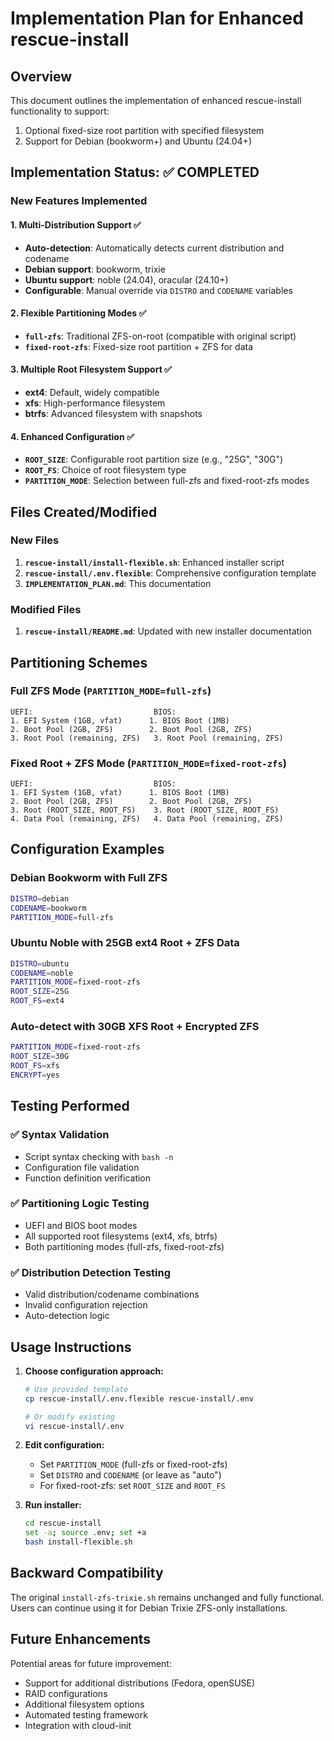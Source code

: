 # Implementation Plan for Enhanced rescue-install

## Overview
This document outlines the implementation of enhanced rescue-install functionality to support:
1. Optional fixed-size root partition with specified filesystem
2. Support for Debian (bookworm+) and Ubuntu (24.04+)

## Implementation Status: ✅ COMPLETED

### New Features Implemented

#### 1. Multi-Distribution Support ✅
- **Auto-detection**: Automatically detects current distribution and codename
- **Debian support**: bookworm, trixie
- **Ubuntu support**: noble (24.04), oracular (24.10+)
- **Configurable**: Manual override via `DISTRO` and `CODENAME` variables

#### 2. Flexible Partitioning Modes ✅
- **`full-zfs`**: Traditional ZFS-on-root (compatible with original script)
- **`fixed-root-zfs`**: Fixed-size root partition + ZFS for data

#### 3. Multiple Root Filesystem Support ✅
- **ext4**: Default, widely compatible
- **xfs**: High-performance filesystem
- **btrfs**: Advanced filesystem with snapshots

#### 4. Enhanced Configuration ✅
- **`ROOT_SIZE`**: Configurable root partition size (e.g., "25G", "30G")
- **`ROOT_FS`**: Choice of root filesystem type
- **`PARTITION_MODE`**: Selection between full-zfs and fixed-root-zfs modes

## Files Created/Modified

### New Files
1. **`rescue-install/install-flexible.sh`**: Enhanced installer script
2. **`rescue-install/.env.flexible`**: Comprehensive configuration template
3. **`IMPLEMENTATION_PLAN.md`**: This documentation

### Modified Files
1. **`rescue-install/README.md`**: Updated with new installer documentation

## Partitioning Schemes

### Full ZFS Mode (`PARTITION_MODE=full-zfs`)
```
UEFI:                           BIOS:
1. EFI System (1GB, vfat)      1. BIOS Boot (1MB)
2. Boot Pool (2GB, ZFS)        2. Boot Pool (2GB, ZFS)  
3. Root Pool (remaining, ZFS)   3. Root Pool (remaining, ZFS)
```

### Fixed Root + ZFS Mode (`PARTITION_MODE=fixed-root-zfs`)
```
UEFI:                           BIOS:
1. EFI System (1GB, vfat)      1. BIOS Boot (1MB)
2. Boot Pool (2GB, ZFS)        2. Boot Pool (2GB, ZFS)
3. Root (ROOT_SIZE, ROOT_FS)    3. Root (ROOT_SIZE, ROOT_FS)
4. Data Pool (remaining, ZFS)   4. Data Pool (remaining, ZFS)
```

## Configuration Examples

### Debian Bookworm with Full ZFS
```bash
DISTRO=debian
CODENAME=bookworm
PARTITION_MODE=full-zfs
```

### Ubuntu Noble with 25GB ext4 Root + ZFS Data
```bash
DISTRO=ubuntu
CODENAME=noble
PARTITION_MODE=fixed-root-zfs
ROOT_SIZE=25G
ROOT_FS=ext4
```

### Auto-detect with 30GB XFS Root + Encrypted ZFS
```bash
PARTITION_MODE=fixed-root-zfs
ROOT_SIZE=30G
ROOT_FS=xfs
ENCRYPT=yes
```

## Testing Performed

### ✅ Syntax Validation
- Script syntax checking with `bash -n`
- Configuration file validation
- Function definition verification

### ✅ Partitioning Logic Testing
- UEFI and BIOS boot modes
- All supported root filesystems (ext4, xfs, btrfs)
- Both partitioning modes (full-zfs, fixed-root-zfs)

### ✅ Distribution Detection Testing
- Valid distribution/codename combinations
- Invalid configuration rejection
- Auto-detection logic

## Usage Instructions

1. **Choose configuration approach:**
   ```bash
   # Use provided template
   cp rescue-install/.env.flexible rescue-install/.env
   
   # Or modify existing
   vi rescue-install/.env
   ```

2. **Edit configuration:**
   - Set `PARTITION_MODE` (full-zfs or fixed-root-zfs)
   - Set `DISTRO` and `CODENAME` (or leave as "auto")
   - For fixed-root-zfs: set `ROOT_SIZE` and `ROOT_FS`

3. **Run installer:**
   ```bash
   cd rescue-install
   set -a; source .env; set +a
   bash install-flexible.sh
   ```

## Backward Compatibility

The original `install-zfs-trixie.sh` remains unchanged and fully functional. Users can continue using it for Debian Trixie ZFS-only installations.

## Future Enhancements

Potential areas for future improvement:
- Support for additional distributions (Fedora, openSUSE)
- RAID configurations
- Additional filesystem options
- Automated testing framework
- Integration with cloud-init